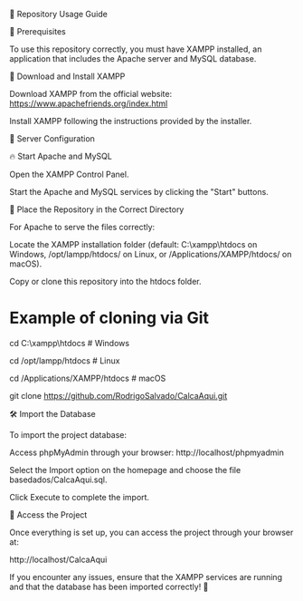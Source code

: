 📌 Repository Usage Guide

📢 Prerequisites

To use this repository correctly, you must have XAMPP installed, an application that includes the Apache server and MySQL database.

🔹 Download and Install XAMPP

Download XAMPP from the official website: https://www.apachefriends.org/index.html

Install XAMPP following the instructions provided by the installer.

🚀 Server Configuration

🔥 Start Apache and MySQL

Open the XAMPP Control Panel.

Start the Apache and MySQL services by clicking the "Start" buttons.

📂 Place the Repository in the Correct Directory

For Apache to serve the files correctly:

Locate the XAMPP installation folder (default: C:\xampp\htdocs on Windows, /opt/lampp/htdocs/ on Linux, or /Applications/XAMPP/htdocs/ on macOS).

Copy or clone this repository into the htdocs folder.

# Example of cloning via Git
cd C:\xampp\htdocs   # Windows

cd /opt/lampp/htdocs  # Linux

cd /Applications/XAMPP/htdocs  # macOS

git clone https://github.com/RodrigoSalvado/CalcaAqui.git

🛠️ Import the Database

To import the project database:

Access phpMyAdmin through your browser: http://localhost/phpmyadmin

Select the Import option on the homepage and choose the file basedados/CalcaAqui.sql.

Click Execute to complete the import.

🎯 Access the Project

Once everything is set up, you can access the project through your browser at:

http://localhost/CalcaAqui

If you encounter any issues, ensure that the XAMPP services are running and that the database has been imported correctly! 🚀
